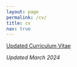 ```yaml
---
layout: page
permalink: /cv/
title: cv
nav: true
---
```


<i class="fas fa-file"></i> <a class="link" href="{{ '/assets/pdf/03-2024-CV.pdf' | prepend: site.baseurl | prepend: site.url }}">Updated Curriculum Vitae</a>

*Updated March 2024*
